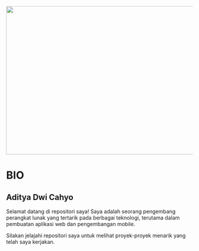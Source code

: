 <img src="https://cdnb.artstation.com/p/assets/images/images/037/650/865/original/aaron-j-charlie-background-gif.gif?1620932075" width="700" height="400">

# BIO
## Aditya Dwi Cahyo

Selamat datang di repositori saya! Saya adalah seorang pengembang perangkat lunak yang tertarik pada berbagai teknologi, terutama dalam pembuatan aplikasi web dan pengembangan mobile.

Silakan jelajahi repositori saya untuk melihat proyek-proyek menarik yang telah saya kerjakan.
